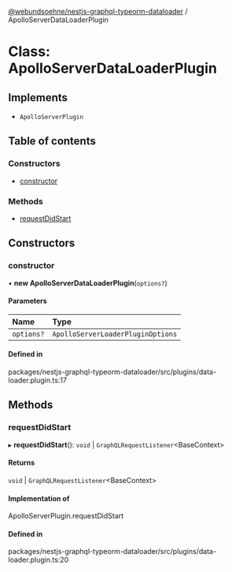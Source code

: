 [@webundsoehne/nestjs-graphql-typeorm-dataloader](../README.md) / ApolloServerDataLoaderPlugin

# Class: ApolloServerDataLoaderPlugin

## Implements

- `ApolloServerPlugin`

## Table of contents

### Constructors

- [constructor](apolloserverdataloaderplugin.md#constructor)

### Methods

- [requestDidStart](apolloserverdataloaderplugin.md#requestdidstart)

## Constructors

### constructor

• **new ApolloServerDataLoaderPlugin**(`options?`)

#### Parameters

| Name | Type |
| :------ | :------ |
| `options?` | `ApolloServerLoaderPluginOptions` |

#### Defined in

packages/nestjs-graphql-typeorm-dataloader/src/plugins/data-loader.plugin.ts:17

## Methods

### requestDidStart

▸ **requestDidStart**(): `void` \| `GraphQLRequestListener`<BaseContext\>

#### Returns

`void` \| `GraphQLRequestListener`<BaseContext\>

#### Implementation of

ApolloServerPlugin.requestDidStart

#### Defined in

packages/nestjs-graphql-typeorm-dataloader/src/plugins/data-loader.plugin.ts:20

